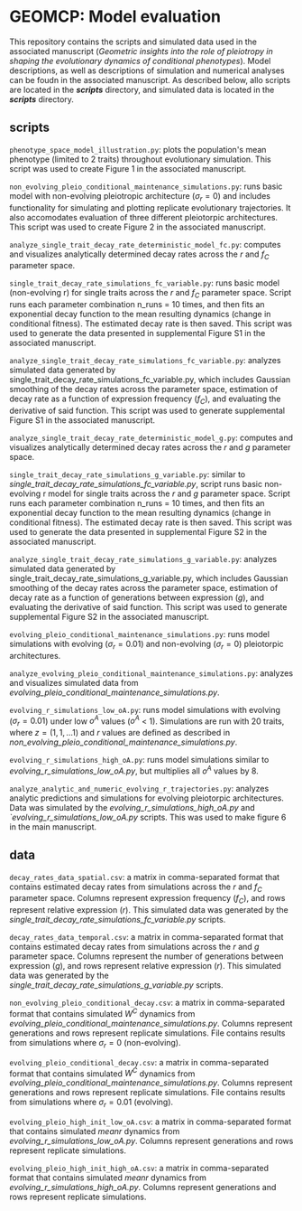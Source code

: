 
# GEOMCP: Model evaluation
This repository contains the scripts and simulated data used in the associated manuscript (<i>Geometric insights into the role of pleiotropy in shaping the evolutionary dynamics of conditional phenotypes</i>). Model descriptions, as well as descriptions of simulation and numerical analyses can be foudn in the associated manuscript. As described below, allo scripts are located in the <b><i>scripts</i></b> directory, and simulated data is located in the  <b><i>scripts</i></b> directory. 

## scripts

```phenotype_space_model_illustration.py```: plots the population's mean phenotype (limited to 2 traits) throughout evolutionary simulation. This script was used to create Figure 1 in the associated manuscript. 

```non_evolving_pleio_conditional_maintenance_simulations.py```: runs basic model with non-evolving pleiotropic architecture ($\sigma_r = 0$) and includes functionality for simulating and plotting replicate evolutionary trajectories. It also accomodates evaluation of three different pleiotorpic architectures. This script was used to create Figure 2 in the associated manuscript. 

```analyze_single_trait_decay_rate_deterministic_model_fc.py```: computes and visualizes analytically determined decay rates across the $r$ and $f_C$ parameter space.

```single_trait_decay_rate_simulations_fc_variable.py```: runs basic model (non-evolving r) for single traits across the $r$ and $f_C$ parameter space. Script runs each parameter combination n_runs = 10 times, and then fits an exponential decay function to the mean resulting dynamics (change in conditional fitness). The estimated decay rate is then saved. This script was used to generate the data presented in supplemental Figure S1 in the associated manuscript. 

```analyze_single_trait_decay_rate_simulations_fc_variable.py```: analyzes simulated data generated by single_trait_decay_rate_simulations_fc_variable.py, which includes Gaussian smoothing of the decay rates across the parameter space, estimation of decay rate as a function of expression frequency ($f_C$), and evaluating the derivative of said function. This script was used to generate supplemental Figure S1 in the associated manuscript.

```analyze_single_trait_decay_rate_deterministic_model_g.py```: computes and visualizes analytically determined decay rates across the $r$ and $g$ parameter space.

```single_trait_decay_rate_simulations_g_variable.py```: similar to <i>single_trait_decay_rate_simulations_fc_variable.py</i>, script runs basic non-evolving r model for single traits across the $r$ and $g$ parameter space. Script runs each parameter combination n_runs = 10 times, and then fits an exponential decay function to the mean resulting dynamics (change in conditional fitness). The estimated decay rate is then saved. This script was used to generate the data presented in supplemental Figure S2 in the associated manuscript. 

```analyze_single_trait_decay_rate_simulations_g_variable.py```: analyzes simulated data generated by single_trait_decay_rate_simulations_g_variable.py, which includes Gaussian smoothing of the decay rates across the parameter space, estimation of decay rate as a function of generations between expression ($g$), and evaluating the derivative of said function. This script was used to generate supplemental Figure S2 in the associated manuscript.

```evolving_pleio_conditional_maintenance_simulations.py```: runs model simulations with evolving ($\sigma_r=0.01$) and non-evolving ($\sigma_r=0$) pleiotorpic architectures.

```analyze_evolving_pleio_conditional_maintenance_simulations.py```: analyzes and visualizes simulated data from <i>evolving_pleio_conditional_maintenance_simulations.py</i>.

```evolving_r_simulations_low_oA.py```: runs model simulations with evolving ($\sigma_r=0.01$) under low $o^A$ values ($o^A$ < 1). Simulations are run with 20 traits, where $z=(1,1, \dots 1)$ and $r$ values are defined as described in <i>non_evolving_pleio_conditional_maintenance_simulations.py</i>. 

```evolving_r_simulations_high_oA.py```: runs model simulations similar to <i>evolving_r_simulations_low_oA.py</i>, but multiplies all $o^A$ values by 8.

```analyze_analytic_and_numeric_evolving_r_trajectories.py```: analyzes analytic predictions and simulations for evolving pleiotorpic architectures. Data was simulated by the <i>evolving_r_simulations_high_oA.py</i> and <i>`evolving_r_simulations_low_oA.py</i> scripts. This was used to make figure 6 in the main manuscript. 

## data

```decay_rates_data_spatial.csv```: a matrix in comma-separated format that contains estimated decay rates from simulations across the $r$ and $f_C$ parameter space. Columns represent expression frequency ($f_C$), and rows represent relative expression ($r$). This simulated data was generated by the <i>single_trait_decay_rate_simulations_fc_variable.py</i> scripts. 

```decay_rates_data_temporal.csv```: a matrix in comma-separated format that contains estimated decay rates from simulations across the $r$ and $g$ parameter space. Columns represent the number of generations between expression ($g$), and rows represent relative expression ($r$). This simulated data was generated by the <i>single_trait_decay_rate_simulations_g_variable.py</i> scripts. 

```non_evolving_pleio_conditional_decay.csv```: a matrix in comma-separated format that contains simulated $W^C$ dynamics from <i>evolving_pleio_conditional_maintenance_simulations.py</i>. Columns represent generations and rows represent replicate simulations. File contains results from simulations where $\sigma_r=0$ (non-evolving).

```evolving_pleio_conditional_decay.csv```: a matrix in comma-separated format that contains simulated $W^C$ dynamics from <i>evolving_pleio_conditional_maintenance_simulations.py</i>. Columns represent generations and rows represent replicate simulations. File contains results from simulations where $\sigma_r=0.01$ (evolving).

```evolving_pleio_high_init_low_oA.csv```: a matrix in comma-separated format that contains simulated $mean r$ dynamics from <i>evolving_r_simulations_low_oA.py</i>. Columns represent generations and rows represent replicate simulations. 

```evolving_pleio_high_init_high_oA.csv```: a matrix in comma-separated format that contains simulated $mean r$ dynamics from <i>evolving_r_simulations_high_oA.py</i>. Columns represent generations and rows represent replicate simulations. 

